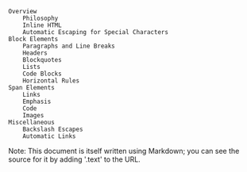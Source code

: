 
    Overview
        Philosophy
        Inline HTML
        Automatic Escaping for Special Characters
    Block Elements
        Paragraphs and Line Breaks
        Headers
        Blockquotes
        Lists
        Code Blocks
        Horizontal Rules
    Span Elements
        Links
        Emphasis
        Code
        Images
    Miscellaneous
        Backslash Escapes
        Automatic Links

Note: This document is itself written using Markdown; you can see the source for it by adding '.text' to the URL.
